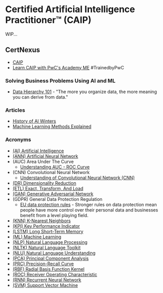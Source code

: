 # Certified Artificial Intelligence Practitioner™ (CAIP)

WIP...

## CertNexus
* [CAIP](https://certnexus.com/certification/caip/)
* [Learn CAIP with PwC's Academy ME](https://www.pwcacademy-me.com/course/certified-artificial-intelligence-practitioner) #TrainedbyPwC

### Solving Business Problems Using AI and ML
* [Data Hierarchy 101](https://medium.com/we-are-orb/data-hierarchy-101-aef1e62d32c5) - "The more you organize data, the more meaning you can derive from data."

### Articles
* [History of AI Winters](https://www.actuaries.digital/2018/09/05/history-of-ai-winters/)
* [Machine Learning Methods Explained](https://neptune.ai/blog/machine-learning-methods)

### Acronyms
* [(AI) Artificial Intelligence]()
* [(ANN) Artificial Neural Network]()
* (AUC) Area Under The Curve
  * [Understanding AUC - ROC Curve](https://towardsdatascience.com/understanding-auc-roc-curve-68b2303cc9c5)
* (CNN) Convolutional Neural Network
  * [Understanding of Convolutional Neural Network (CNN)](https://medium.com/@RaghavPrabhu/understanding-of-convolutional-neural-network-cnn-deep-learning-99760835f148)
* [(DR) Dimensionality Reduction]()
* [(ETL) Exact, Transform, And Load]()
* [(GAN) Generative Adversarial Network]()
* (GDPR) General Data Protection Regulation
  * [EU data protection rules](https://ec.europa.eu/info/law/law-topic/data-protection/eu-data-protection-rules_en) - Stronger rules on data protection mean people have more control over their personal data and businesses benefit from a level playing field.
* [(KNN) K-Nearest Neighbors]()
* [(KPI) Key Performance Indicator]()
* [(LSTM) Long Short-Term Memory]()
* [(ML) Machine Learning]()
* [(NLP) Natural Language Processing]()
* [(NLTK) Natural Language Toolkit]()
* [(NLU) Natural Language Understanding]()
* [(PCA) Principal Component Analysis]()
* [(PRC) Precision-Recall Curve]()
* [(RBF) Radial Basis Function Kernel]()
* [(ROC) Receiver Operating Characteristic]()
* [(RNN) Recurrent Neural Network]()
* [(SVM) Support Vector Machine]()


